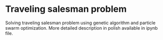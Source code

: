 # Traveling salesman problem
Solving traveling salesman problem using genetic algorithm and particle swarm optimization. More detailed description in polish available in ipynb file.
